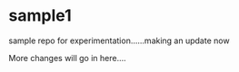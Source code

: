 # sample1
sample repo for experimentation......making an update now

More changes will go in here....

